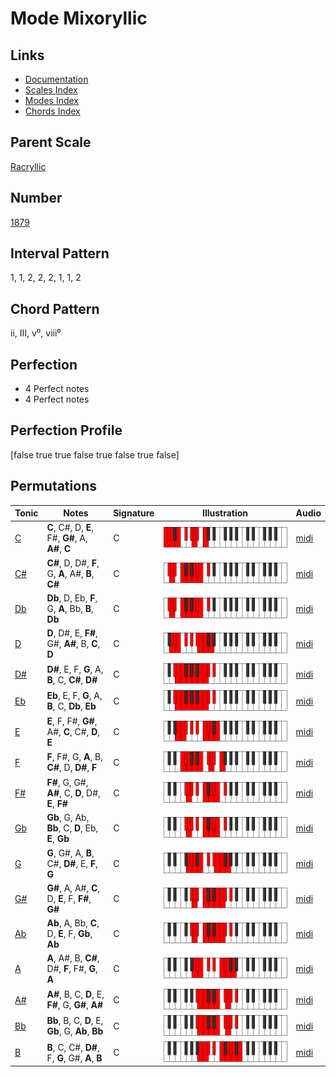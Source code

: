 # Mode Mixoryllic

## Links

- [Documentation](index.md)
- [Scales Index](Scales.md)
- [Modes Index](Modes.md)
- [Chords Index](Chords.md)

## Parent Scale

[Racryllic](ScaleRacryllic.md)

## Number

[1879](https://ianring.com/musictheory/scales/1879)

## Interval Pattern

1, 1, 2, 2, 2, 1, 1, 2

## Chord Pattern

ii, III, v⁰, viii⁰

## Perfection

- 4 Perfect notes
- 4 Perfect notes

## Perfection Profile

[false true true false true false true false]

## Permutations

| Tonic | Notes | Signature | Illustration | Audio |
|-------|-------|-----------|--------------|-------|
| [C](ModeCNaturalMixoryllic.md) | **C**, C#, D, **E**, F#, **G#**, A, **A#**, **C** | C | ![CNaturalMixoryllic](ModeCNaturalMixoryllic.png) | [midi](https://github.com/edipermadi/music/blob/main/docs/ModeCNaturalMixoryllic.mid?raw=true) |
| [C#](ModeCSharpMixoryllic.md) | **C#**, D, D#, **F**, G, **A**, A#, **B**, **C#** | C | ![CSharpMixoryllic](ModeCSharpMixoryllic.png) | [midi](https://github.com/edipermadi/music/blob/main/docs/ModeCSharpMixoryllic.mid?raw=true) |
| [Db](ModeDFlatMixoryllic.md) | **Db**, D, Eb, **F**, G, **A**, Bb, **B**, **Db** | C | ![DFlatMixoryllic](ModeDFlatMixoryllic.png) | [midi](https://github.com/edipermadi/music/blob/main/docs/ModeDFlatMixoryllic.mid?raw=true) |
| [D](ModeDNaturalMixoryllic.md) | **D**, D#, E, **F#**, G#, **A#**, B, **C**, **D** | C | ![DNaturalMixoryllic](ModeDNaturalMixoryllic.png) | [midi](https://github.com/edipermadi/music/blob/main/docs/ModeDNaturalMixoryllic.mid?raw=true) |
| [D#](ModeDSharpMixoryllic.md) | **D#**, E, F, **G**, A, **B**, C, **C#**, **D#** | C | ![DSharpMixoryllic](ModeDSharpMixoryllic.png) | [midi](https://github.com/edipermadi/music/blob/main/docs/ModeDSharpMixoryllic.mid?raw=true) |
| [Eb](ModeEFlatMixoryllic.md) | **Eb**, E, F, **G**, A, **B**, C, **Db**, **Eb** | C | ![EFlatMixoryllic](ModeEFlatMixoryllic.png) | [midi](https://github.com/edipermadi/music/blob/main/docs/ModeEFlatMixoryllic.mid?raw=true) |
| [E](ModeENaturalMixoryllic.md) | **E**, F, F#, **G#**, A#, **C**, C#, **D**, **E** | C | ![ENaturalMixoryllic](ModeENaturalMixoryllic.png) | [midi](https://github.com/edipermadi/music/blob/main/docs/ModeENaturalMixoryllic.mid?raw=true) |
| [F](ModeFNaturalMixoryllic.md) | **F**, F#, G, **A**, B, **C#**, D, **D#**, **F** | C | ![FNaturalMixoryllic](ModeFNaturalMixoryllic.png) | [midi](https://github.com/edipermadi/music/blob/main/docs/ModeFNaturalMixoryllic.mid?raw=true) |
| [F#](ModeFSharpMixoryllic.md) | **F#**, G, G#, **A#**, C, **D**, D#, **E**, **F#** | C | ![FSharpMixoryllic](ModeFSharpMixoryllic.png) | [midi](https://github.com/edipermadi/music/blob/main/docs/ModeFSharpMixoryllic.mid?raw=true) |
| [Gb](ModeGFlatMixoryllic.md) | **Gb**, G, Ab, **Bb**, C, **D**, Eb, **E**, **Gb** | C | ![GFlatMixoryllic](ModeGFlatMixoryllic.png) | [midi](https://github.com/edipermadi/music/blob/main/docs/ModeGFlatMixoryllic.mid?raw=true) |
| [G](ModeGNaturalMixoryllic.md) | **G**, G#, A, **B**, C#, **D#**, E, **F**, **G** | C | ![GNaturalMixoryllic](ModeGNaturalMixoryllic.png) | [midi](https://github.com/edipermadi/music/blob/main/docs/ModeGNaturalMixoryllic.mid?raw=true) |
| [G#](ModeGSharpMixoryllic.md) | **G#**, A, A#, **C**, D, **E**, F, **F#**, **G#** | C | ![GSharpMixoryllic](ModeGSharpMixoryllic.png) | [midi](https://github.com/edipermadi/music/blob/main/docs/ModeGSharpMixoryllic.mid?raw=true) |
| [Ab](ModeAFlatMixoryllic.md) | **Ab**, A, Bb, **C**, D, **E**, F, **Gb**, **Ab** | C | ![AFlatMixoryllic](ModeAFlatMixoryllic.png) | [midi](https://github.com/edipermadi/music/blob/main/docs/ModeAFlatMixoryllic.mid?raw=true) |
| [A](ModeANaturalMixoryllic.md) | **A**, A#, B, **C#**, D#, **F**, F#, **G**, **A** | C | ![ANaturalMixoryllic](ModeANaturalMixoryllic.png) | [midi](https://github.com/edipermadi/music/blob/main/docs/ModeANaturalMixoryllic.mid?raw=true) |
| [A#](ModeASharpMixoryllic.md) | **A#**, B, C, **D**, E, **F#**, G, **G#**, **A#** | C | ![ASharpMixoryllic](ModeASharpMixoryllic.png) | [midi](https://github.com/edipermadi/music/blob/main/docs/ModeASharpMixoryllic.mid?raw=true) |
| [Bb](ModeBFlatMixoryllic.md) | **Bb**, B, C, **D**, E, **Gb**, G, **Ab**, **Bb** | C | ![BFlatMixoryllic](ModeBFlatMixoryllic.png) | [midi](https://github.com/edipermadi/music/blob/main/docs/ModeBFlatMixoryllic.mid?raw=true) |
| [B](ModeBNaturalMixoryllic.md) | **B**, C, C#, **D#**, F, **G**, G#, **A**, **B** | C | ![BNaturalMixoryllic](ModeBNaturalMixoryllic.png) | [midi](https://github.com/edipermadi/music/blob/main/docs/ModeBNaturalMixoryllic.mid?raw=true) |
